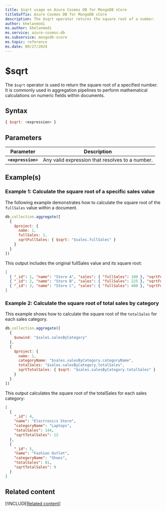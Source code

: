 ```yaml
---
title: $sqrt usage on Azure Cosmos DB for MongoDB vCore
titleSuffix: Azure Cosmos DB for MongoDB vCore
description: The $sqrt operator returns the square root of a number.
author: khelanmodi
ms.author: khelanmodi
ms.service: azure-cosmos-db
ms.subservice: mongodb-vcore
ms.topic: reference
ms.date: 09/27/2024
---
```


# $sqrt

The `$sqrt` operator is used to return the square root of a specified number. It is commonly used in aggregation pipelines to perform mathematical calculations on numeric fields within documents.

## Syntax

```javascript
{ $sqrt: <expression> }
```

## Parameters  

| Parameter | Description |
| --- | --- |
| **`<expression>`**| Any valid expression that resolves to a number. |

## Example(s)

### Example 1: Calculate the square root of a specific sales value

The following example demonstrates how to calculate the square root of the `fullSales` value within a document.

```javascript
db.collection.aggregate([
  {
    $project: {
      name: 1,
      fullSales: 1,
      sqrtFullSales: { $sqrt: "$sales.fullSales" }
    }
  }
])
```

This output includes the original fullSales value and its square root:
```json
[
  { "_id": 1, "name": "Store A", "sales": { "fullSales": 100 }, "sqrtFullSales": 10 },
  { "_id": 2, "name": "Store B", "sales": { "fullSales": 225 }, "sqrtFullSales": 15 },
  { "_id": 3, "name": "Store C", "sales": { "fullSales": 400 }, "sqrtFullSales": 20 }
]
```

### Example 2: Calculate the square root of total sales by category

This example shows how to calculate the square root of the `totalSales` for each sales category.

```javascript
db.collection.aggregate([
  {
    $unwind: "$sales.salesByCategory"
  },
  {
    $project: {
      name: 1,
      categoryName: "$sales.salesByCategory.categoryName",
      totalSales: "$sales.salesByCategory.totalSales",
      sqrtTotalSales: { $sqrt: "$sales.salesByCategory.totalSales" }
    }
  }
])
```

This output calculates the square root of the totalSales for each sales category:
```json
[
  {
    "_id": 4,
    "name": "Electronics Store",
    "categoryName": "Laptops",
    "totalSales": 144,
    "sqrtTotalSales": 12
  },
  {
    "_id": 5,
    "name": "Fashion Outlet",
    "categoryName": "Shoes",
    "totalSales": 81,
    "sqrtTotalSales": 9
  }
]
```

## Related content
[!INCLUDE[Related content](../includes/related-content.md)]